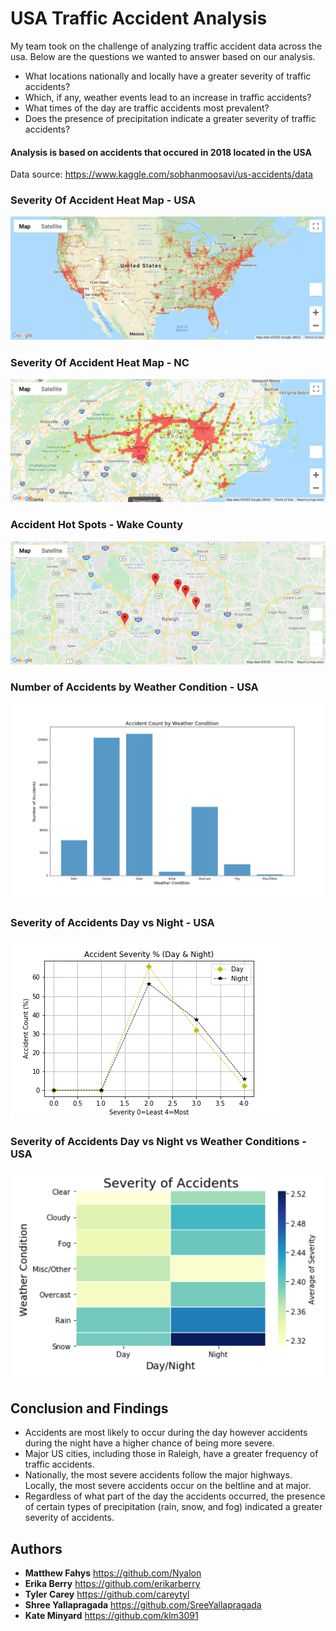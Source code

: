 # USA Traffic Accident Analysis

My team took on the challenge of analyzing traffic accident data across the usa. Below are the questions we wanted to answer based on our analysis. 

- What locations nationally and locally have a greater severity of traffic accidents? 
- Which, if any, weather events lead to an increase in traffic accidents?
- What times of the day are traffic accidents most prevalent? 
- Does the presence of precipitation indicate a greater severity of traffic accidents?

#### Analysis is based on accidents that occured in 2018 located in the USA
Data source: https://www.kaggle.com/sobhanmoosavi/us-accidents/data

### Severity Of Accident Heat Map - USA

![Severity Heat Map](https://raw.githubusercontent.com/Nyalon/TrafficAccidentAnalysis/master/outputs/National%20Hotspots.png)

### Severity Of Accident Heat Map - NC

![North Carolina](https://raw.githubusercontent.com/Nyalon/TrafficAccidentAnalysis/master/outputs/State%20Hotspots.png)

### Accident Hot Spots - Wake County

![Image description](https://raw.githubusercontent.com/Nyalon/TrafficAccidentAnalysis/master/outputs/points_Wake.png)

### Number of Accidents by Weather Condition - USA

![Image description](https://raw.githubusercontent.com/Nyalon/TrafficAccidentAnalysis/master/outputs/accident_count.png)

### Severity of Accidents Day vs Night - USA

![Image description](https://raw.githubusercontent.com/Nyalon/TrafficAccidentAnalysis/master/outputs/Night%20Day%20%25.png)

### Severity of Accidents Day vs Night vs Weather Conditions - USA

![Image description](https://raw.githubusercontent.com/Nyalon/TrafficAccidentAnalysis/master/outputs/severity_heatmap.png)

## Conclusion and Findings

- Accidents are most likely to occur during the day however accidents during the night have a higher chance of being more severe. 
- Major US cities, including those in Raleigh, have a greater frequency of traffic accidents. 
- Nationally, the most severe accidents follow the major highways. Locally, the most severe accidents occur on the beltline and at major. 
- Regardless of what part of the day the accidents occurred, the presence of certain types of precipitation (rain, snow, and fog) indicated a greater severity of accidents. 

## Authors

* **Matthew Fahys** https://github.com/Nyalon
* **Erika Berry** https://github.com/erikarberry
* **Tyler Carey** https://github.com/careytyl
* **Shree Yallapragada** https://github.com/SreeYallapragada
* **Kate Minyard** https://github.com/klm3091
